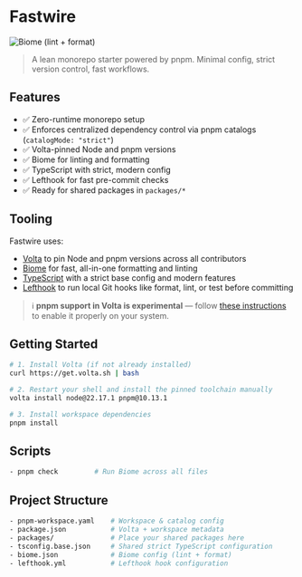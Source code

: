 # Fastwire

![Biome (lint + format)](https://github.com/gambonny/fastwire/actions/workflows/biome_ci.yml/badge.svg)

> A lean monorepo starter powered by pnpm. Minimal config, strict version control, fast workflows.

## Features

- ✅ Zero-runtime monorepo setup
- ✅ Enforces centralized dependency control via pnpm catalogs (`catalogMode: "strict"`)
- ✅ Volta-pinned Node and pnpm versions
- ✅ Biome for linting and formatting
- ✅ TypeScript with strict, modern config
- ✅ Lefthook for fast pre-commit checks
- ✅ Ready for shared packages in `packages/*`

## Tooling

Fastwire uses:

- [Volta](https://volta.sh) to pin Node and pnpm versions across all contributors
- [Biome](https://biomejs.dev) for fast, all-in-one formatting and linting
- [TypeScript](https://www.typescriptlang.org/) with a strict base config and modern features
- [Lefthook](https://github.com/evilmartians/lefthook) to run local Git hooks like format, lint, or test before committing


> ℹ️ **pnpm support in Volta is experimental** — follow [these instructions](https://docs.volta.sh/advanced/pnpm) to enable it properly on your system.

## Getting Started

```bash
# 1. Install Volta (if not already installed)
curl https://get.volta.sh | bash

# 2. Restart your shell and install the pinned toolchain manually
volta install node@22.17.1 pnpm@10.13.1

# 3. Install workspace dependencies
pnpm install
```

## Scripts
```bash
- pnpm check         # Run Biome across all files
```

## Project Structure

```bash
- pnpm-workspace.yaml    # Workspace & catalog config
- package.json           # Volta + workspace metadata
- packages/              # Place your shared packages here
- tsconfig.base.json     # Shared strict TypeScript configuration
- biome.json             # Biome config (lint + format)
- lefthook.yml           # Lefthook hook configuration
```
